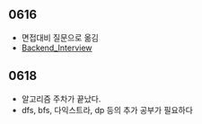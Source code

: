 ## 0616
- 면접대비 질문으로 옮김
- [Backend_Interview](https://github.com/Bryan051/TIL/blob/main/til/Backend_Interview.md)

## 0618
- 알고리즘 주차가 끝났다.
- dfs, bfs, 다익스트라, dp 등의 추가 공부가 필요하다
